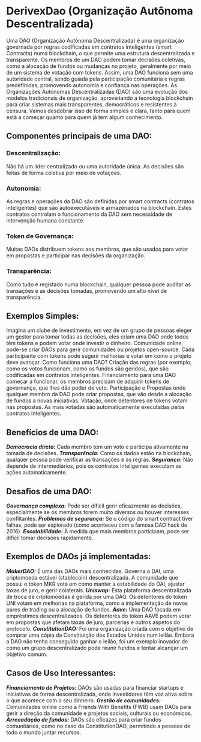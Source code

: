 # DerivexDao (Organização Autônoma Descentralizada)

Uma DAO (Organização Autônoma Descentralizada) é uma organização governada por regras codificadas em contratos inteligentes (smart Contracts) numa blockchain, o que permite uma estrutura descentralizada e transparente. Os membros de um DAO podem tomar decisões coletivas, como a alocação de fundos ou mudanças no projeto, geralmente por meio de um sistema de votação com tokens. Assim, uma DAO funciona sem uma autoridade central, sendo guiada pela participação comunitária e regras predefinidas, promovendo autonomia e confiança nas operações.
As Organizações Autónomas Descentralizadas (DAO) são uma evolução dos modelos tradicionais de organização, aproveitando a tecnologia blockchain para criar sistemas mais transparentes, democráticos e resistentes à censura. Vamos desdobrar isso de forma simples e clara, tanto para quem está a começar quanto para quem já tem algum conhecimento.

## Componentes principais de uma DAO:
 
### Descentralização:
Não há um líder centralizado ou uma autoridade única. As decisões são feitas de forma coletiva por meio de votações.
### Autonomia: 
As regras e operações da DAO são definidas por smart contracts (contratos inteligentes) que são autoexecutáveis e armazenados na blockchain. Estes contratos controlam o funcionamento da DAO sem necessidade de intervenção humana constante.
### Token de Governança: 
Muitas DAOs distribuem tokens aos membros, que são usados para votar em propostas e participar nas decisões da organização.
### Transparência: 
Como tudo é registado numa blockchain, qualquer pessoa pode auditar as transações e as decisões tomadas, promovendo um alto nível de transparência.

## Exemplos Simples:
Imagina um clube de investimento, em vez de um grupo de pessoas eleger um gestor para tomar todas as decisões, eles criam uma DAO onde todos têm tokens e podem votar onde investir o dinheiro.
Comunidade online, pode-se criar DAOs para gerir comunidades ou projetos open-source. Cada participante com tokens pode sugerir melhorias e votar em como o projeto deve avançar.
Como funciona uma DAO?
Criação das regras (por exemplo, como os votos funcionam, como os fundos são geridos), que são codificadas em contratos inteligentes.
Financiamento para uma DAO começar a funcionar, os membros precisam de adquirir tokens de governança, que lhes dão poder de voto.
Participação e Propostas onde qualquer membro da DAO pode criar propostas, que vão desde a alocação de fundos a novas iniciativas.
Votação, onde detentores de tokens votam nas propostas. As mais votadas são automaticamente executadas pelos contratos inteligentes.

## Benefícios de uma DAO:
***Democracia direta:*** Cada membro tem um voto e participa ativamente na tomada de decisões.
***Transparência:*** Como os dados estão na blockchain, qualquer pessoa pode verificar as transações e as regras.
***Segurança:*** Não depende de intermediários, pois os contratos inteligentes executam as ações automaticamente.

## Desafios de uma DAO:
***Governança complexa:*** Pode ser difícil gerir eficazmente as decisões, especialmente se os membros forem muito diversos ou houver interesses conflitantes.
***Problemas de segurança:*** Se o código do smart contract tiver falhas, pode ser explorado (como aconteceu com a famosa DAO hack de 2016).
***Escalabilidade:*** À medida que mais membros participam, pode ser difícil tomar decisões rapidamente.

## Exemplos de DAOs já implementadas:
***MakerDAO:*** É uma das DAOs mais conhecidas. Governa o DAI, uma criptomoeda estável (stablecoin) descentralizada. A comunidade que possui o token MKR vota em como manter a estabilidade do DAI, ajustar taxas de juro, e gerir colaterais.
***Uniswap:*** Esta plataforma descentralizada de troca de criptomoedas é gerida por uma DAO. Os detentores do token UNI votam em melhorias na plataforma, como a implementação de novos pares de trading ou a alocação de fundos.
***Aave:*** Uma DAO focada em empréstimos descentralizados. Os detentores do token AAVE podem votar em propostas que afetam taxas de juro, parcerias e outros aspetos do protocolo.
***ConstitutionDAO:*** Foi uma organização criada com o objetivo de comprar uma cópia da Constituição dos Estados Unidos num leilão. Embora a DAO não tenha conseguido ganhar o leilão, foi um exemplo inovador de como um grupo descentralizado pode reunir fundos e tentar alcançar um objetivo comum.

## Casos de Uso Interessantes:
***Financiamento de Projetos:*** DAOs são usadas para financiar startups e iniciativas de forma descentralizada, onde investidores têm voz ativa sobre o que acontece com o seu dinheiro.
***Gestão de comunidades:*** Comunidades online como a Friends With Benefits (FWB) usam DAOs para gerir a direção da comunidade e projetos sociais, culturais ou económicos.
***Arrecadação de fundos:*** DAOs são eficazes para criar fundos comunitários, como no caso da ConstitutionDAO, permitindo a pessoas de todo o mundo juntar recursos.
